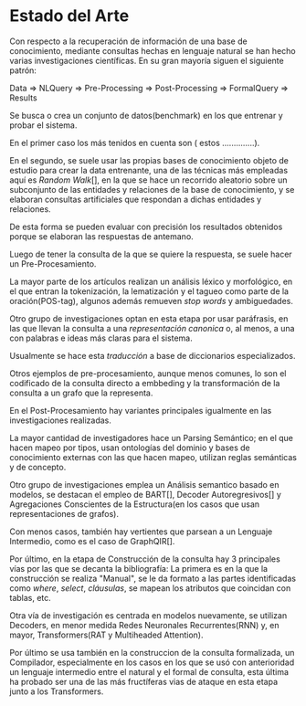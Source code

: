# Estado del Arte

Con respecto a la recuperación de información de una base de conocimiento, mediante consultas hechas en lenguaje natural se han hecho varias investigaciones científicas. En su gran mayoría siguen el siguiente patrón:

Data => NLQuery => Pre-Processing => Post-Processing => FormalQuery => Results

Se busca o crea un conjunto de datos(benchmark) en los que entrenar y probar el sistema. 

En el primer caso los más tenidos en cuenta son ( estos ..............).

 En el segundo, se suele usar las propias bases de conocimiento objeto de estudio para crear la data entrenante, una de las técnicas más empleadas aquí es *Random Walk*[], en la que se hace un recorrido aleatorio sobre un subconjunto de las entidades y relaciones de la base de conocimiento, y se elaboran consultas artificiales que respondan a dichas entidades y relaciones.

De esta forma se pueden evaluar con precisión los resultados obtenidos porque se elaboran las respuestas de antemano.

Luego de tener la consulta de la que se quiere la respuesta, se suele hacer un Pre-Procesamiento.

 La mayor parte de los artículos realizan un análisis léxico y morfológico, en el que entran la tokenización, la lematización y el tagueo como parte de la oración(POS-tag), algunos además remueven *stop words* y ambiguedades.

 Otro grupo de investigaciones optan en esta etapa por usar paráfrasis, en las que llevan la consulta a una *representación canonica* o, al menos, a una con palabras e ideas más claras para el sistema.

  Usualmente se hace esta *traducción* a base de diccionarios especializados.

  Otros ejemplos de pre-procesamiento, aunque menos comunes, lo son el codificado de la consulta directo a embbeding y la transformación de la consulta a un grafo que la representa.

En el Post-Procesamiento hay variantes principales igualmente en las investigaciones realizadas.

  La mayor cantidad de investigadores hace un Parsing Semántico; en el que hacen mapeo por tipos, usan ontologías del dominio y bases de conocimiento externas con las que hacen mapeo, utilizan reglas semánticas y de concepto.

  Otro grupo de investigaciones emplea un Análisis semantico basado en modelos, se destacan el empleo de BART[], Decoder Autoregresivos[] y Agregaciones Conscientes de la Estructura(en los casos que usan representaciones de grafos).

  Con menos casos, también hay vertientes que parsean a un Lenguaje Intermedio, como es el caso de GraphQIR[].

Por último, en la etapa de Construcción de la consulta hay 3 principales vías por las que se decanta la bibliografía: La primera es en la que la construcción se realiza "Manual", se le da formato a las partes identificadas como *where*, *select*, *cláusulas*, se mapean los atributos que coincidan con tablas, etc.

 Otra vía de investigación es centrada en modelos nuevamente, se utilizan Decoders, en menor medida Redes Neuronales Recurrentes(RNN) y, en mayor, Transformers(RAT y Multiheaded Attention).
 
  Por último se usa también en la construccion de la consulta formalizada, un Compilador, especialmente en los casos en los que se usó con anterioridad un lenguaje intermedio entre el natural y el formal de consulta, esta última ha probado ser una de las más fructíferas vias de ataque en esta etapa junto a los Transformers.



 



